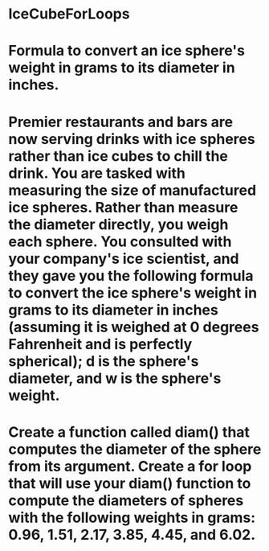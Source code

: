 # IceCubeForLoops
# Formula to convert an ice sphere's weight in grams to its diameter in inches.
# Premier restaurants and bars are now serving drinks with ice spheres rather than ice cubes to chill the drink. You are tasked with measuring the size of manufactured ice spheres. Rather than measure the diameter directly, you weigh each sphere. You consulted with your company's ice scientist, and they gave you the following formula to convert the ice sphere's weight in grams to its diameter in inches (assuming it is weighed at 0 degrees Fahrenheit and is perfectly spherical); d is the sphere's diameter, and w is the sphere's weight.
# Create a function called diam() that computes the diameter of the sphere from its argument. Create a for loop that will use your diam() function to compute the diameters of spheres with the following weights in grams: 0.96, 1.51, 2.17, 3.85, 4.45, and 6.02.
